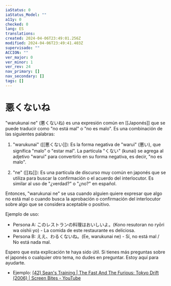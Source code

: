 ```yaml
---
iaStatus: 0
iaStatus_Model: ""
a11y: 0
checked: 0
lang: ES
translations: 
created: 2024-04-06T23:49:01.256Z
modified: 2024-04-06T23:49:41.403Z
supervisado: ""
ACCION: ""
ver_major: 0
ver_minor: 1
ver_rev: 24
nav_primary: []
nav_secondary: []
tags: []
---
```

# 悪くないね


"warukunai ne" (悪くないね) es una expresión común en [[Japonés]] que se puede traducir como "no está mal" o "no es malo". Es una combinación de las siguientes palabras:

1. "warukunai" ([[悪くない]]): Es la forma negativa de "warui" (悪い), que significa "malo" o "estar mal". La partícula "くない" (kunai) se agrega al adjetivo "warui" para convertirlo en su forma negativa, es decir, "no es malo".
    
2. "ne" ([[ね]]): Es una partícula de discurso muy común en japonés que se utiliza para buscar la confirmación o el acuerdo del interlocutor. Es similar al uso de "¿verdad?" o "¿no?" en español.
    

Entonces, "warukunai ne" se usa cuando alguien quiere expresar que algo no está mal o cuando busca la aprobación o confirmación del interlocutor sobre algo que se considera aceptable o positivo.

Ejemplo de uso:

- Persona A: このレストランの料理はおいしいよ。(Kono resutoran no ryōri wa oishii yo) - La comida de este restaurante es deliciosa.
- Persona B: ええ、わるくないね。(Ee, warukunai ne) - Sí, no está mal / No está nada mal.

Espero que esta explicación te haya sido útil. Si tienes más preguntas sobre el japonés o cualquier otro tema, no dudes en preguntar. Estoy aquí para ayudarte.

* Ejemplo: [(42) Sean's Training | The Fast And The Furious: Tokyo Drift (2006) | Screen Bites - YouTube](https://www.youtube.com/watch?v=aFFWvthqV20&t=163s&ab_channel=ScreenBites)